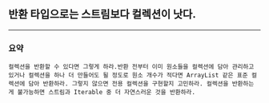 ## 반환 타입으로는 스트림보다 컬렉션이 낫다.
---
### 요약
`
컬렉션을 반환할 수 있다면 그렇게 하라.반환 전부터 이미 원소들을 컬렉션에 담아 관리하고 있거나 컬렉션을 하나 더 만들어도 될 정도로 원소 개수가 적다면 ArrayList 같은 표준 컬렉션에 담아 반환하라.
그렇지 않으면 전용 컬렉션을 구현할지 고민하라. 컬렉션을 반환하는 게 불가능하면 스트림과 Iterable 중 더 자연스러운 것을 반환하라.
`